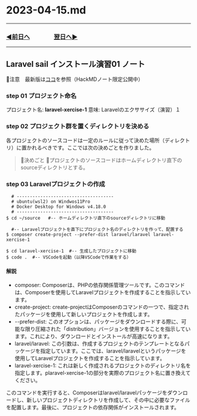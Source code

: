 # 2023-04-15.md

---
### [◀️前日へ](https://github.com/yuasys/chatty-journal/blob/main/2023/04/2023-04-14.md)&emsp;&emsp;&emsp;&emsp;[翌日へ▶️](https://github.com/yuasys/chatty-journal/blob/main/2023/04/2023-04-16.md)

---

Laravel sail インストール演習01 ノート
---

🤥注意　最新版は[ココ](https://hackmd.io/@yuasys/SJlAel_G3)を参照（HackMDノート限定公開中）
### step 01 プロジェクト命名

プロジェクト名: **laravel-xercise-1**
意味: Laravelのエクササイズ（演習）１

### step 02 プロジェクト群を置くディレクトリを決める

各プロジェクトのソースコードは一定のルールに従って決めた場所（ディレクトリ）に置かれるべきです。ここでは次の決めごとを作りました。

> 📌決めごと 
> 📌プロジェクトのソースコードはホームディレクトリ直下のsourceディレクトリとする。

### step 03 Laravelプロジェクトの作成

```bash=
  # -------------------------------------
  # ubuntu(wsl2) on Windwos11Pro
  # Docker Desktop for Windows v4.18.0   
  # -------------------------------------
$ cd ~/source   #-- ホームディレクトリ直下のsourceディレクトリに移動

  #-- Laravelプロジェクトを直下にプロジェクト名のディレクトリを作って、配置する
$ composer create-project --prefer-dist laravel/laravel laravel-xercise-1

$ cd laravel-xercise-1  #-- 生成したプロジェクトに移動
$ code .  #-- VSCodeを起動（以降VSCodeで作業をする）
```
#### 解説
- composer: Composerは、PHPの依存関係管理ツールです。このコマンドは、Composerを使用してLaravelプロジェクトを作成することを指示しています。
- create-project: create-projectはComposerのコマンドの一つで、指定されたパッケージを使用して新しいプロジェクトを作成します。
- --prefer-dist: このオプションは、パッケージをダウンロードする際に、可能な限り圧縮された「distribution」バージョンを使用することを指示しています。これにより、ダウンロードとインストールが高速になります。
- laravel/laravel: この引数は、作成するプロジェクトのテンプレートとなるパッケージを指定しています。ここでは、laravel/laravelというパッケージを使用してLaravelプロジェクトを作成することを指示しています。
- laravel-xercise-1: これは新しく作成されるプロジェクトのディレクトリ名を指定します。plaravel-xercise-1の部分を実際のプロジェクト名に置き換えてください。

このコマンドを実行すると、Composerはlaravel/laravelパッケージをダウンロードし、新しいプロジェクトディレクトリを作成して、その中に必要なファイルを配置します。最後に、プロジェクトの依存関係がインストールされます。
